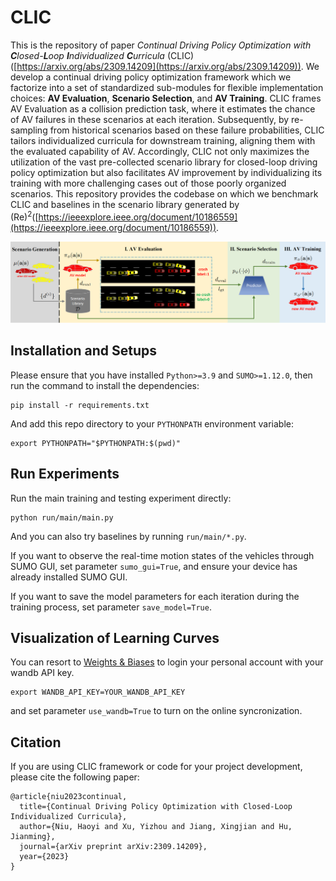 # CLIC

This is the repository of paper *Continual Driving Policy Optimization with **C**losed-**L**oop **I**ndividualized **C**urricula* (CLIC) ([https://arxiv.org/abs/2309.14209](https://arxiv.org/abs/2309.14209)). We develop a continual driving policy optimization framework which we factorize into a set of standardized sub-modules for flexible implementation choices: **AV Evaluation**, **Scenario Selection**, and **AV Training**. CLIC frames AV Evaluation as a collision prediction task, where it estimates the chance of AV failures in these scenarios at each iteration. Subsequently, by re-sampling from historical scenarios based on these failure probabilities, CLIC tailors individualized curricula for downstream training, aligning them with the evaluated capability of AV. Accordingly, CLIC not only maximizes the utilization of the vast pre-collected scenario library for closed-loop driving policy optimization but also facilitates AV improvement by individualizing its training with more challenging cases out of those poorly organized scenarios. This repository provides the codebase on which we benchmark CLIC and baselines in the scenario library generated by (Re)<sup>2</sup>([https://ieeexplore.ieee.org/document/10186559](https://ieeexplore.ieee.org/document/10186559)).

![CLIC](CLIC.png)

## Installation and Setups

Please ensure that you have installed `Python>=3.9` and `SUMO>=1.12.0`, then run the command to install the dependencies:

```
pip install -r requirements.txt
```

And add this repo directory to your `PYTHONPATH` environment variable:

```
export PYTHONPATH="$PYTHONPATH:$(pwd)"
```

## Run Experiments

Run the main training and testing experiment directly:

```
python run/main/main.py
```

And you can also try baselines by running `run/main/*.py`.

If you want to observe the real-time motion states of the vehicles through SUMO GUI, set parameter `sumo_gui=True`, and ensure your device has already installed SUMO GUI.

If you want to save the model parameters for each iteration during the training process, set parameter `save_model=True`.

## Visualization of Learning Curves

You can resort to [Weights &amp; Biases](https://wandb.ai/site) to login your personal account with your wandb API key.

```
export WANDB_API_KEY=YOUR_WANDB_API_KEY
```

and set parameter `use_wandb=True` to turn on the online syncronization.

## Citation

If you are using CLIC framework or code for your project development, please cite the following paper:

```
@article{niu2023continual,
  title={Continual Driving Policy Optimization with Closed-Loop Individualized Curricula},
  author={Niu, Haoyi and Xu, Yizhou and Jiang, Xingjian and Hu, Jianming},
  journal={arXiv preprint arXiv:2309.14209},
  year={2023}
}
```
